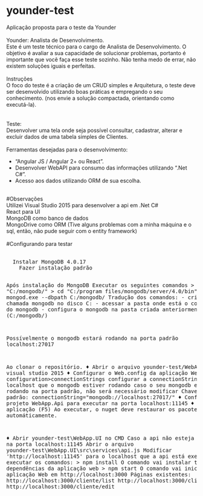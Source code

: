 # younder-test

Aplicação proposta para o teste da Younder<br />
<br />
Younder: Analista de Desenvolvimento. <br />
Este é um teste técnico para o cargo de Analista de Desenvolvimento. O objetivo é avaliar a sua capacidade de solucionar problemas, portanto é importante que você faça esse teste sozinho. Não tenha medo de errar, não existem soluções iguais e perfeitas.<br />
<br />
Instruções <br />
O foco do teste é a criação de um CRUD simples e Arquitetura, o teste deve ser desenvolvido utilizando boas práticas e empregando o seu conhecimento. (nos envie a solução compactada, orientando como executá-la).<br />
<br />
<br />
Teste:<br /> 
Desenvolver uma tela onde seja possível consultar, cadastrar, alterar e excluir dados de uma tabela simples de Clientes.<br />
<br />
Ferramentas desejadas para o desenvolvimento: <br />

<ul>
<li>“Angular JS / Angular 2+ ou React”.</li>
<li>Desenvolver WebAPI para consumo das informações utilizando “.Net C#”.</li>
<li>Acesso aos dados utilizando ORM de sua escolha.</li>
</ul>
<br />
#Observações<br />
Utilizei Visual Studio 2015 para desenvolver a api em .Net C#<br />
React para UI<br />
MongoDB como banco de dados<br />
MongoDrive como ORM (Tive alguns problemas com a minha máquina e o sql, então, não pude seguir com o entity framework)<br />
<br />
#Configurando para testar<br />
<br />
<pre>
  Instalar MongoDB 4.0.17
    Fazer instalação padrão

Após instalação do MongoDB
  Executar os seguintes comandos
    > md "C:/mongodb/"
    > cd "C:/program files/mongodb/server/4.0/bin"
    > mongod.exe --dbpath C:/mongodb/
  Tradução dos comandos:
    - criar uma pasta chamada mongodb no disco C:
    - acessar a pasta onde está o configurador do mongodb
    - configura o mongodb na pasta criada anteriormente (C:/mongodb/)

Possívelmente o mongodb estará rodando na porta padrão localhost:27017

Ao clonar o repositório.
  ♦ Abrir o arquivo younder-test/WebApp.sln no visual studio 2015
  ♦ Configurar o Web.config da aplicação WebApp.Api 
    configuration>connectionStrings
      configurar a connectionString para o localhost que o mongodb estiver rodando
      caso o seu mongodb esteja rodando na porta padrão, não será necessário modificar
      Chave da porta padrão: connectionString="mongodb://localhost:27017/"
  ♦ Configurar o projeto WebApp.Api para executar na porta localhost:11145
  ♦ Executar aplicação (F5) 
    Ao executar, o nuget deve restaurar os pacotes automáticamente.
  
  ♦ Abrir younder-test\WebApp.UI no CMD
    Caso a api não esteja rodando na porta localhost:11145
      Abrir o arquivo younder-test\WebApp.UI\src\services\api.js
      Modificar 'http://localhost:11145' para o localhost que a api está executando
    executar os comandos:
      > npm install
      O comando vai instalar todas as dependências da aplicação web
      > npm start
      O comando vai iniciar a aplicação Web em http://localhost:3000
    Páginas existentes:
      http://localhost:3000/cliente/list
      http://localhost:3000/cliente/new
      http://localhost:3000/cliente/edit
</pre>
      
      
      
